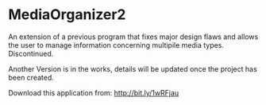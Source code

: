 MediaOrganizer2
===============
An extension of a previous program that fixes major design flaws and allows the user to manage information concerning multipile media types. Discontinued.

Another Version is in the works, details will be updated once the project has been created.

Download this application from: http://bit.ly/1wRFjau
